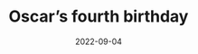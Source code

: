 ---
date: 2022-09-04
title: Oscar’s fourth birthday
description: A placeholder for the “Oscar’s fourth birthday” photo album
album: https://narayanan.co/oscars-fourth-birthday/
thumbnail: https://narayanan.co/content/images/2022/11/IMG_6671-1.jpeg
thumbnail_layout: portrait
---